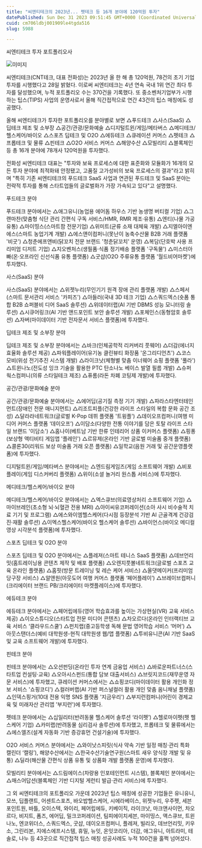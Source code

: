 ```yaml
---
title: "씨엔티테크의 2023년... 펫테크 등 16개 분야에 120억원 투자"
datePublished: Sun Dec 31 2023 09:51:45 GMT+0000 (Coordinated Universal Time)
cuid: cm706ldbj001909le4tgda516
slug: 5988

---
```



씨엔티테크 투자 포트폴리오사

![이미지](https://cdn.hashnode.com/res/hashnode/image/upload/v1739260159907/4ee43152-5100-4694-b6fa-78b10d430f92.jpeg)

씨엔티테크(CNT테크, 대표 전화성)는 2023년 올 한 해 총 120억원, 78건의 초기 기업 투자를 시행했다고 28일 밝혔다. 이로써 씨엔티테크는 4년 연속 국내 1위 연간 최다 투자를 달성했으며, 누적 포트폴리오 수는 370건을 기록했다. 또 중소벤처기업부가 시행하는 팁스(TIPS) 사업의 운영사로서 올해 직간접적으로 연간 43건의 팁스 매칭에도 성공했다.

올해 씨엔티테크가 투자한 포트폴리오를 분야별로 보면 △푸드테크 △사스(SaaS) △딥테크 제조 및 소부장 △공간/관광/문화예술 △디지털트윈/게임/메타버스 △메디테크/헬스케어/바이오 △스포츠 딥테크 및 O2O △에듀테크 △큐레이션 커머스 △펫테크 △프롭테크 및 물류 △핀테크 △O2O 서비스 커머스 △해양수산 △모빌리티 △블록체인 등 총 16개 분야에 78개사 120억원을 투자했다.

전화성 씨엔티테크 대표는 "투자와 보육 프로세스에 대한 표준화와 모듈화가 16개의 모든 투자 분야에 최적화돼 안정됐고, 고품질 고가성비의 보육 프로세스의 결과"라고 밝히며 "특히 기존 씨엔티테크의 푸드테크 SaaS 사업과 연관된 푸드테크 및 SaaS 분야는 전략적 투자를 통해 스타트업들의 글로벌화가 가장 가속되고 있다"고 설명했다.

푸드테크 분야

푸드테크 분야에서는 △애그유니(농업용 에어돔 하우스 기반 농생명 버티컬 기업) △그랜마찬(맞춤형 식단 관리 간편식 구독 서비스/HMR, RMR 제조·유통) △엔티(나물 가공 유통) △마이띵스(스마트팜 전문기업) △위미트(균류 소재 대체육 개발) △지엘아이엔에스(스마트 농업기계 개발) △에스앤이컴퍼니(못난이 농축수산물 B2B 거래 플랫폼 '비굿') △청춘에프앤비(닭꼬치 전문 브랜드 '청춘닭꼬치' 운영) △복담(단호박 사용 프리미엄 디저트 기업) △지오벤처스(생필품·식품 정기배송 플랫폼 '구독물') △미스터아빠(온·오프라인 신선식품 유통 플랫폼) △굿샵(O2O 주류유통 플랫폼 '월드비어마켓')에 투자했다.

사스(SaaS) 분야

사스(SaaS) 분야에서는 △위젯누리(무인기기 원격 장애 관리 플랫폼 개발) △스페서(스마트 문서관리 서비스 '카피즈') △아들러(국내 3D 테크 기업) △스쿼드엑스(숏폼 통합 B2B 쇼퍼블비 디어 SaaS 솔루션) △위데이터랩(AI 기반 DBMS 성능 모니터링 솔루션) △시큐어링크(AI 기반 앤드포인트 보안 솔루션 개발) △포체인스(동형암호 솔루션) △자버(마이데이터 기반 전자문서 서비스 플랫폼)에 투자했다.

딥테크 제조 및 소부장 분야

딥테크 제조 및 소부장 분야에서는 △바크(인체공학적 리커버리 풋웨어) △더감(에너지 효율화 솔루션 제공) △파워플레이어(유기농 클린뷰티 화장품 '온그리디언츠') △코스모비(위성 전기추진 시스템 개발) △라이크낫(체형별 맞춤 이너웨어 쇼핑 플랫폼 '풀라') △트윈나노(전도성 잉크 기술을 활용한 PTC 탄소나노 베이스 발열 필름 개발) △슈퍼웍스컴퍼니(의류 스타일테크 제조) △퓨롬(라돈 차폐 코팅제 개발)에 투자했다.

공간/관광/문화예술 분야

공간/관광/문화예술 분야에서는 △에어딥(공기질 측정 기기 개발) △파라스타엔터테인먼트(장애인 전문 매니지먼트) △리조트피플(건강한 라이프 스타일의 복합 문화 공간 조성) △달라라네트워크(글로벌 K-Pop 데뷔 플랫폼 '트윙플') △데이오프컴퍼니(여행 미디어 커머스 플랫폼 ‘데이오프’) △이담소(다양한 전통 이야기를 담은 토탈 라이프 스타일 브랜드 '이담소') △홈나이(베트남 기반 한류 인테리어 상품 이커머스 플랫폼) △핑퐁(보상형 액티비티 게임앱 '플레인') △르뮤제(온라인 기반 글로벌 미술품 중개 플랫폼) △콜론30(리워드 보상 미술품 거래 오픈 플랫폼) △일학교(음원 거래 및 공간운영플랫폼)에 투자했다.

디지털트윈/게임/메타버스 분야에서는 △엔드림게임즈(게임 소프트웨어 개발) △비포플레이(게임 디스커버리 플랫폼) △위이(소셜 놀거리 원스톱 서비스)에 투자했다.

메디테크/헬스케어/바이오 분야

메디테크/헬스케어/바이오 분야에서는 △엑스큐브(의료영상처리 소프트웨어 기업) △마이브레인(초소형 뇌·뇌혈관 전용 MRI) △아이씨유코퍼레이션(소아 사시 비수술적 치료 기기 및 프로그램) △에스와이엠헬스케어(다시점 등장분석 기반 AI 근골격계 건강검진·재활 솔루션) △이엑스헬스케어(바이오 헬스케어 솔루션) △바이언스(바이오 메디컬 영상 시각분석 플랫폼)에 투자했다.

스포츠 딥테크 및 O2O 분야

스포츠 딥테크 및 O2O 분야에서는 △플레져(스마트 테니스 SaaS 플랫폼) △데브언리밋(홈트레이닝용 콘텐츠 제작 및 배포 플랫폼) △오렌지풋볼네트워크(글로벌 스포츠 교육 온라인 플랫폼) △홈핏(방문 트레이닝 및 레슨 케어 서비스) △올댓메이커(프리미엄 당구장 서비스) △알앤원(아웃도어 여행 커머스 플랫폼 ‘페어플레이’) △브레이브컴퍼니(크리에이터 브랜드 PB/크리에이터 마켓플레이스)에 투자했다.

에듀테크 분야

에듀테크 분야에서는 △페어립에듀(영어 학습효과를 높이는 가상현실(VR) 교육 서비스 제공) △이오스튜디오(스타트업 전문 미디어 콘텐츠) △차오르다(온라인 인터랙티브 교육 서비스 ‘클라우드스쿨’) △펀치랩(중고등학생 독해 문법 영어학습 서비스 ‘머머’) △아웃스탠더스(예비 대학원생-현직 대학원생 웹/앱 플랫폼) △투비유니콘(AI 기반 SaaS 및 교육 소프트웨어 개발)에 투자했다.

핀테크 분야

핀테크 분야에서는 △오션펀딩(온라인 투자 연계 금융업 서비스) △바로운파트너스(스타트업 컨설팅·교육) △오아시스펀드(통합 담보 대출서비스) △브릿지코드(재무운영 자문 서비스)에 투자했고, 큐레이션 커머스에서는 △쇼핑코디(마이데이터 활용 개인화 정보 서비스 '쇼핑코디') △컬러버랩(AI 기반 퍼스널컬러 활용 개인 맞춤 옴니채널 플랫폼) △인덱스핑거(10대 전용 익명 SNS 플랫폼 '지금우리') △부지런컴퍼니(어린이 경제교육 및 미래자산 관리앱 '부지런')에 투자했다.

펫테크 분야에서는 △십일리터(반려동물 헬스케어 솔루션 ‘라이펫’) △헬로마이펫(펫 헬스케어 기업) △카미랩(반려동물 심리검사 솔루션)에 투자했고, 프롭테크 및 물류에서는 △에스엘즈(설계 자동화 기반 증강휴먼 건설기술)에 투자했다.

O2O 서비스 커머스 분야에서는 △와이낫스피릿(식사 약속 기반 일정 매칭·관리 특화 캘린더 ‘캘링’), 해양수산에서는 △한국수산기술연구원(스마트 새우 양식장 개발 및 유통) △딜라(해산물 간편식 상품 유통 및 상품화 개발 플랫폼 운영)에 투자했다.

모빌리티 분야에서는 △드림에이스(차량용 인포테인먼트 시스템), 블록체인 분야에서는 △매스어답션(블록체인 기반 디지털 게런티 발급·관리 서비스)에 투자했다.

그 외 씨엔티테크의 포트폴리오 가운데 2023년 팁스 매칭에 성공한 기업들은 유니유니, 모쓰, 딥플랜트, 어센트스포츠, 바오밥헬스케어, 시에라베이스, 위젯누리, 우주펫, 세븐포인트원, 바틀, 오이스텍, 와이리, 페어립에듀, 키베이직, 라이크낫, 마크앤사이먼, 차오르다, 비지트, 폼즈, 에어딥, 밀크코퍼레이션, 팀피에이치세븐, 마이띵스, 액스큐브, 트윈나노, 엔코위더스, 스쿼드엑스, 굿샵, 데이오프컴퍼니, 플레져, 빌리오, 데브언리밋, 키우소, 그린리본, 지에스에프시스템, 휴밀, 뉴잇, 온잇코리아, 더감, 애그유니, 아트라미, 테솔로, 나누 등 43곳으로 직간접적 팁스 매칭 성공사례도 누적 100건을 훌쩍 넘어섰다.